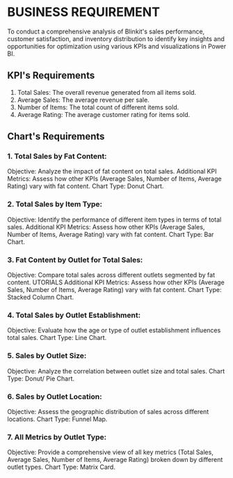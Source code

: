# BUSINESS REQUIREMENT

To conduct a comprehensive analysis of Blinkit's sales performance, customer satisfaction, and inventory distribution to
identify key insights and opportunities for optimization using various KPIs and visualizations in Power BI.

## KPI's Requirements

1. Total Sales: The overall revenue generated from all items sold.
2. Average Sales: The average revenue per sale.
3. Number of Items: The total count of different items sold.
4. Average Rating: The average customer rating for items sold.

## Chart's Requirements
### 1. Total Sales by Fat Content:
Objective: Analyze the impact of fat content on total sales.
Additional KPI Metrics: Assess how other KPIs (Average Sales, Number of Items, Average Rating) vary with fat content.
Chart Type: Donut Chart.
### 2. Total Sales by Item Type:
Objective: Identify the performance of different item types in terms of total sales.
Additional KPI Metrics: Assess how other KPIs (Average Sales, Number of Items, Average Rating) vary with fat content.
Chart Type: Bar Chart.
### 3. Fat Content by Outlet for Total Sales:
Objective: Compare total sales across different outlets segmented by fat content. UTORIALS
Additional KPI Metrics: Assess how other KPIs (Average Sales, Number of Items, Average Rating) vary with fat content.
Chart Type: Stacked Column Chart.
### 4. Total Sales by Outlet Establishment:
Objective: Evaluate how the age or type of outlet establishment influences total sales.
Chart Type: Line Chart.
### 5. Sales by Outlet Size:
Objective: Analyze the correlation between outlet size and total sales.
Chart Type: Donut/ Pie Chart.
### 6. Sales by Outlet Location:
Objective: Assess the geographic distribution of sales across different locations.
Chart Type: Funnel Map.
### 7. All Metrics by Outlet Type:
Objective: Provide a comprehensive view of all key metrics (Total Sales, Average Sales, Number of Items, Average Rating)
broken down by different outlet types.
Chart Type: Matrix Card.
